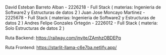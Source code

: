 David Esteban Barreto Alban - 2226218 - Full Stack ( materias: Ingenieria de Software2 y  Estructuras de datos 2 )
Juan Jose Moncayo Martinez - 2225678 - Full Stack ( materias: Ingenieria de Software2 y  Estructuras de datos 2 )
Andres Felipe Gonzales Ortegón - 2226012 - Full Stack ( materia: Solo Estructuras de datos 2 )

Ruta Backend: https://railway.com/invite/ZAmhzOBDEPq

Ruta Frontend: https://starlit-llama-c6e7ba.netlify.app/

